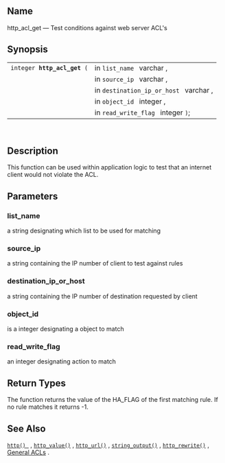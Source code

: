 <div>

<div>

</div>

<div>

## Name

http_acl_get — Test conditions against web server ACL's

</div>

<div>

## Synopsis

<div>

|                                  |                                        |
|----------------------------------|----------------------------------------|
| `integer `**`http_acl_get`**` (` | in `list_name ` varchar ,              |
|                                  | in `source_ip ` varchar ,              |
|                                  | in `destination_ip_or_host ` varchar , |
|                                  | in `object_id ` integer ,              |
|                                  | in `read_write_flag ` integer `)`;     |

<div>

 

</div>

</div>

</div>

<div>

## Description

This function can be used within application logic to test that an
internet client would not violate the ACL.

</div>

<div>

## Parameters

<div>

### list_name

a string designating which list to be used for matching

</div>

<div>

### source_ip

a string containing the IP number of client to test against rules

</div>

<div>

### destination_ip_or_host

a string containing the IP number of destination requested by client

</div>

<div>

### object_id

is a integer designating a object to match

</div>

<div>

### read_write_flag

an integer designating action to match

</div>

</div>

<div>

## Return Types

The function returns the value of the HA_FLAG of the first matching
rule. If no rule matches it returns -1.

</div>

<div>

## See Also

<a href="fn_http.html" class="link" title="http"><code
class="function">http() </code></a> ,
<a href="fn_http_value.html" class="link" title="http_value"><code
class="function">http_value()</code></a> ,
<a href="fn_http_url.html" class="link" title="http_url"><code
class="function">http_url()</code></a> ,
<a href="fn_string_output.html" class="link" title="string_output"><code
class="function">string_output()</code></a> ,
<a href="fn_http_rewrite.html" class="link" title="http_rewrite"><code
class="function">http_rewrite()</code></a> ,
<a href="wsacl.html#wsaclgenpurpacl" class="link"
title="14.2.1. General purpose ACLs">General ACLs</a> .

</div>

</div>
